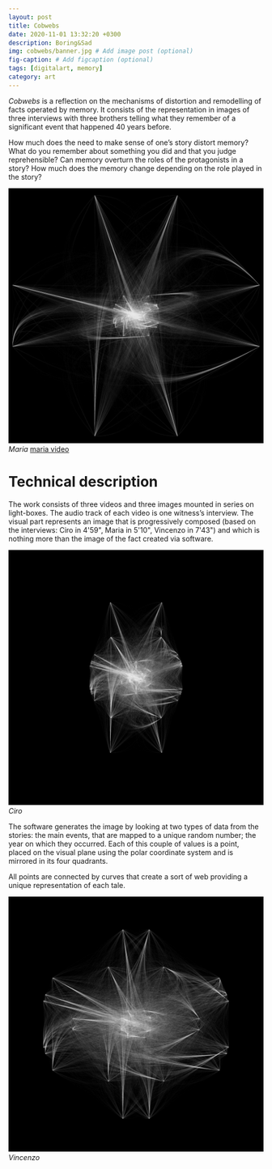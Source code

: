 ```yaml
---
layout: post
title: Cobwebs
date: 2020-11-01 13:32:20 +0300
description: Boring&Sad
img: cobwebs/banner.jpg # Add image post (optional)
fig-caption: # Add figcaption (optional)
tags: [digitalart, memory]
category: art
---
```


_Cobwebs_ is a reflection on the mechanisms of distortion and
remodelling of facts operated by memory. It consists of the
representation in images of three interviews with three brothers
telling what they remember of a significant event that happened 40
years before.

How much does the need to make sense of one’s story distort memory?
What do you remember about something you did and that you judge
reprehensible? Can memory overturn the roles of the protagonists in a
story? How much does the memory change depending on the role played in
the story?

![maria](/assets/img/cobwebs/maria.jpg)
*Maria*
[maria video](https://vimeo.com/484158130)

# Technical description

The work consists of three videos and three images mounted in series
on light-boxes. The audio track of each video is one witness’s
interview. The visual part represents an image that is progressively
composed (based on the interviews: Ciro in 4'59", Maria in 5'10",
Vincenzo in 7'43") and which is nothing more than the image of the
fact created via software.

![ciro](/assets/img/cobwebs/ciro.jpg)
*Ciro*

The software generates the image by looking at two types of data from
the stories: the main events, that are mapped to a unique random
number; the year on which they occurred. Each of this couple of values
is a point, placed on the visual plane using the polar coordinate
system and is mirrored in its four quadrants.

All points are connected by curves that create a sort of web providing
a unique representation of each tale.

![vincenzo](/assets/img/cobwebs/vincenzo.jpg)
*Vincenzo*
